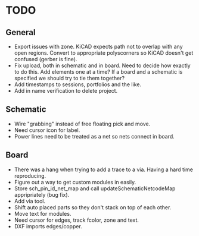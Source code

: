 
# TODO

## General

* Export issues with zone.  KiCAD expects path not to overlap with any open regions.  Convert
  to appropriate polyscorners so KiCAD doesn't get confused (gerber is fine).
* Fix upload, both in schematic and in board.  Need to decide how exactly to do this.  Add elements
  one at a time?  If a board and a schematic is specified we should try to tie them together?
* Add timestamps to sessions, portfolios and the like.
* Add in name verification to delete project.


## Schematic

* Wire "grabbing" instead of free floating pick and move.
* Need cursor icon for label.
* Power lines need to be treated as a net so nets connect in board.

## Board

* There was a hang when trying to add a trace to a via.  Having a hard time reproducing.
* Figure out a way to get custom modules in easily.
* Store sch_pin_id_net_map and call updateSchematicNetcodeMap appripriately (bug fix).
* Add via tool.
* Shift auto placed parts so they don't stack on top of each other.
* Move text for modules.
* Need cursor for edges, track fcolor, zone and text.
* DXF imports edges/copper.

